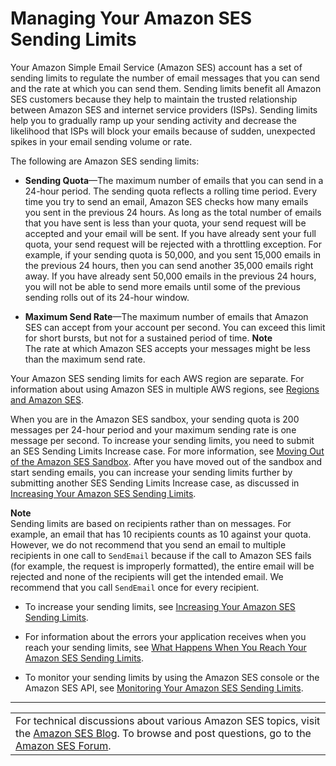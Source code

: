 # Managing Your Amazon SES Sending Limits<a name="manage-sending-limits"></a>

Your Amazon Simple Email Service \(Amazon SES\) account has a set of sending limits to regulate the number of email messages that you can send and the rate at which you can send them\. Sending limits benefit all Amazon SES customers because they help to maintain the trusted relationship between Amazon SES and internet service providers \(ISPs\)\. Sending limits help you to gradually ramp up your sending activity and decrease the likelihood that ISPs will block your emails because of sudden, unexpected spikes in your email sending volume or rate\.

The following are Amazon SES sending limits:

+ **Sending Quota**—The maximum number of emails that you can send in a 24\-hour period\. The sending quota reflects a rolling time period\. Every time you try to send an email, Amazon SES checks how many emails you sent in the previous 24 hours\. As long as the total number of emails that you have sent is less than your quota, your send request will be accepted and your email will be sent\. If you have already sent your full quota, your send request will be rejected with a throttling exception\. For example, if your sending quota is 50,000, and you sent 15,000 emails in the previous 24 hours, then you can send another 35,000 emails right away\. If you have already sent 50,000 emails in the previous 24 hours, you will not be able to send more emails until some of the previous sending rolls out of its 24\-hour window\.

+ **Maximum Send Rate**—The maximum number of emails that Amazon SES can accept from your account per second\. You can exceed this limit for short bursts, but not for a sustained period of time\.
**Note**  
The rate at which Amazon SES accepts your messages might be less than the maximum send rate\.

Your Amazon SES sending limits for each AWS region are separate\. For information about using Amazon SES in multiple AWS regions, see [Regions and Amazon SES](regions.md)\.

When you are in the Amazon SES sandbox, your sending quota is 200 messages per 24\-hour period and your maximum sending rate is one message per second\. To increase your sending limits, you need to submit an SES Sending Limits Increase case\. For more information, see [Moving Out of the Amazon SES Sandbox](request-production-access.md)\. After you have moved out of the sandbox and start sending emails, you can increase your sending limits further by submitting another SES Sending Limits Increase case, as discussed in [Increasing Your Amazon SES Sending Limits](increase-sending-limits.md)\.

**Note**  
Sending limits are based on recipients rather than on messages\. For example, an email that has 10 recipients counts as 10 against your quota\. However, we do not recommend that you send an email to multiple recipients in one call to `SendEmail` because if the call to Amazon SES fails \(for example, the request is improperly formatted\), the entire email will be rejected and none of the recipients will get the intended email\. We recommend that you call `SendEmail` once for every recipient\.

+ To increase your sending limits, see [Increasing Your Amazon SES Sending Limits](increase-sending-limits.md)\. 

+ For information about the errors your application receives when you reach your sending limits, see [What Happens When You Reach Your Amazon SES Sending Limits](reach-sending-limits.md)\.

+ To monitor your sending limits by using the Amazon SES console or the Amazon SES API, see [Monitoring Your Amazon SES Sending Limits](monitor-sending-limits.md)\.


****  

|  | 
| --- |
| For technical discussions about various Amazon SES topics, visit the [Amazon SES Blog](https://aws.amazon.com//blogs/ses/)\. To browse and post questions, go to the [Amazon SES Forum](https://forums.aws.amazon.com/forum.jspa?forumID=90)\. | 